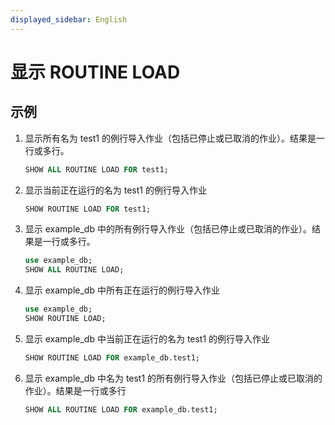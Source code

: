 ```yaml
---
displayed_sidebar: English
---
```


# 显示 ROUTINE LOAD

## 示例

1. 显示所有名为 test1 的例行导入作业（包括已停止或已取消的作业）。结果是一行或多行。

   ```sql
   SHOW ALL ROUTINE LOAD FOR test1;
   ```

2. 显示当前正在运行的名为 test1 的例行导入作业

   ```sql
   SHOW ROUTINE LOAD FOR test1;
   ```

3. 显示 example_db 中的所有例行导入作业（包括已停止或已取消的作业）。结果是一行或多行。

   ```sql
   use example_db;
   SHOW ALL ROUTINE LOAD;
   ```

4. 显示 example_db 中所有正在运行的例行导入作业

   ```sql
   use example_db;
   SHOW ROUTINE LOAD;
   ```

5. 显示 example_db 中当前正在运行的名为 test1 的例行导入作业

   ```sql
   SHOW ROUTINE LOAD FOR example_db.test1;
   ```

6. 显示 example_db 中名为 test1 的所有例行导入作业（包括已停止或已取消的作业）。结果是一行或多行

   ```sql
   SHOW ALL ROUTINE LOAD FOR example_db.test1;
   ```